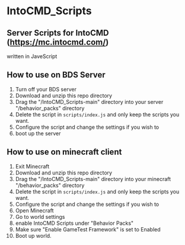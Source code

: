 # IntoCMD_Scripts
## Server Scripts for IntoCMD (https://mc.intocmd.com/)

written in JaveScript

## How to use on BDS Server


1. Turn off your BDS server
2. Download and unzip this repo directory
3. Drag the "/IntoCMD_Scripts-main" directory into your server "/behavior_packs" directory
4. Delete the script in `scripts/index.js` and only keep the scripts you want.
5. Configure the script and change the settings if you wish to
6. boot up the server


## How to use on minecraft client


1. Exit Minecraft
2. Download and unzip this repo directory
3. Drag the "/IntoCMD_Scripts-main" directory into your minecraft "/behavior_packs" directory
4. Delete the script in `scripts/index.js` and only keep the scripts you want.
5. Configure the script and change the settings if you wish to
6. Open Minecraft
7. Go to world settings
8. enable IntoCMD Scripts under "Behavior Packs"
9. Make sure "Enable GameTest Framework" is set to Enabled
10. Boot up world.
